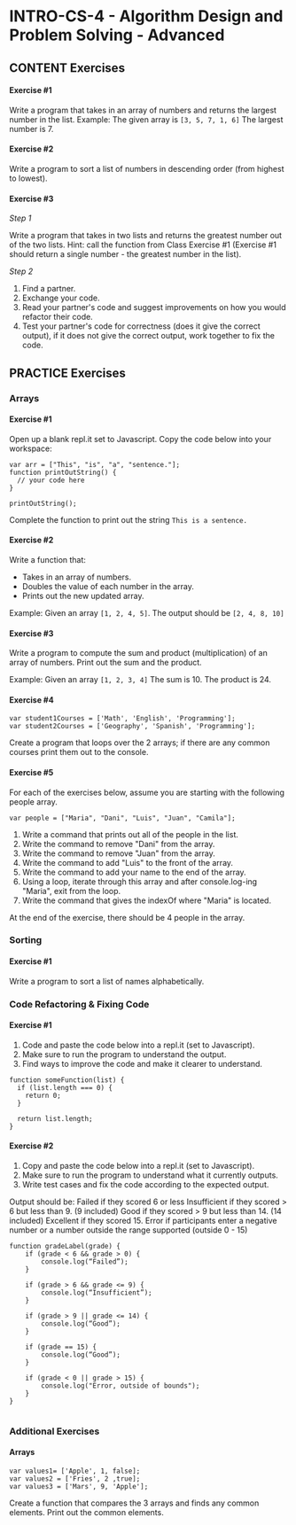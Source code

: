 # INTRO-CS-4 - Algorithm Design and Problem Solving - Advanced

## CONTENT Exercises

#### Exercise #1

Write a program that takes in an array of numbers and returns the largest number in the list.
Example:
The given array is  `[3, 5, 7, 1, 6]`
The largest number is 7.

#### Exercise #2

Write a program to sort a list of numbers in descending order (from highest to lowest).

#### Exercise #3

*Step 1*

Write a program that takes in two lists and returns the greatest number out of the two lists. 
Hint: call the function from Class Exercise #1 (Exercise #1 should return a single number - the greatest number in the list).

*Step 2*
1. Find a partner. 
2. Exchange your code. 
3. Read your partner's code and suggest improvements on how you would refactor their code.
4. Test your partner's code for correctness (does it give the correct output), if it does not give the correct output, work together to fix the code.


## PRACTICE Exercises

### Arrays

#### Exercise #1 
Open up a blank repl.it set to Javascript. Copy the code below into your workspace:

```
var arr = ["This", "is", "a", "sentence."];
function printOutString() {
  // your code here
}

printOutString();
```
Complete the function to print out the string `This is a sentence.`

#### Exercise #2
Write a function that:
* Takes in an array of numbers.
* Doubles the value of each number in the array.
* Prints out the new updated array.

Example: 
Given an array `[1, 2, 4, 5]`. 
The output should be `[2, 4, 8, 10]`

#### Exercise #3
Write a program to compute the sum and product (multiplication) of an array of numbers. Print out the sum and the product.

Example:
Given an array `[1, 2, 3, 4]`
The sum is 10.
The product is 24.

#### Exercise #4
```
var student1Courses = ['Math', 'English', 'Programming'];
var student2Courses = ['Geography', 'Spanish', 'Programming'];
```
Create a program that loops over the 2 arrays; if there are any common courses print them out to the console.


#### Exercise #5
For each of the exercises below, assume you are starting with the following people array.

`var people = ["Maria", "Dani", "Luis", "Juan", "Camila"];`

1. Write a command that prints out all of the people in the list.
2. Write the command to remove "Dani" from the array.
3. Write the command to remove "Juan" from the array.
4. Write the command to add "Luis" to the front of the array.
5. Write the command to add your name to the end of the array.
6. Using a loop, iterate through this array and after console.log-ing "Maria", exit from the loop.
7. Write the command that gives the indexOf where "Maria" is located.

At the end of the exercise, there should be 4 people in the array.

### Sorting

#### Exercise #1
Write a program to sort a list of names alphabetically.

### Code Refactoring & Fixing Code

#### Exercise #1
1. Code and paste the code below into a repl.it (set to Javascript).
2. Make sure to run the program to understand the output.
3. Find ways to improve the code and make it clearer to understand.

```
function someFunction(list) {
  if (list.length === 0) {
    return 0;
  }
  
  return list.length;
}
```

#### Exercise #2
1. Copy and paste the code below into a repl.it (set to Javascript).
2. Make sure to run the program to understand what it currently outputs.
3. Write test cases and fix the code according to the expected output.

Output should be:
Failed if they scored 6 or less
Insufficient if they scored > 6 but less than 9. (9 included)
Good if they scored > 9 but less than 14. (14 included)
Excellent if they scored 15.
Error if participants enter a negative number or a number outside the range supported (outside 0 - 15)


```
function gradeLabel(grade) {
    if (grade < 6 && grade > 0) {
        console.log(“Failed”);
    }

    if (grade > 6 && grade <= 9) {
        console.log(“Insufficient”);
    }

    if (grade > 9 || grade <= 14) {
        console.log(“Good”);
    }

    if (grade == 15) {
        console.log(“Good”);
    }
    
    if (grade < 0 || grade > 15) {
        console.log("Error, outside of bounds");
    }
}


```

### Additional Exercises

#### Arrays
```
var values1= ['Apple', 1, false];
var values2 = ['Fries', 2 ,true];
var values3 = ['Mars', 9, 'Apple'];
```
Create a function that compares the 3 arrays and finds any common elements. Print out the common elements.
